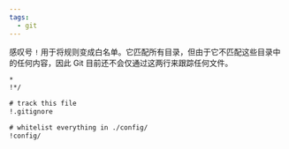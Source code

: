 ```yaml
---
tags:
  - git
---
```


感叹号 `!` 用于将规则变成白名单。它匹配所有目录，但由于它不匹配这些目录中的任何内容，因此 Git 目前还不会仅通过这两行来跟踪任何文件。

```txt
*
!*/

# track this file
!.gitignore

# whitelist everything in ./config/
!config/
```